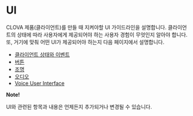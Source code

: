 # UI

CLOVA 제품(클라이언트)를 만들 때 지켜야할 UI 가이드라인을 설명합니다. 클라이언트의 상태에 따라 사용자에게 제공되어야 하는 사용자 경험이 무엇인지 알아야 합니다. 또, 거기에 맞춰 어떤 UI가 제공되어야 하는지 다음 페이지에서 설명합니다.

* [클라이언트 상태와 이벤트](/Design/UI/Client_State_And_Event.md)
* [버튼](/Design/UI/Button.md)
* [조명](/Design/UI/Light.md)
* [오디오](/Design/UI/Audio.md)
* [Voice User Interface](/Design/UI/Voice_User_Interface.md)

<div class="note">
  <p><strong>Note!</strong></p>
  <p>UI와 관련된 항목과 내용은 언제든지 추가되거나 변경될 수 있습니다.</p>
</div>